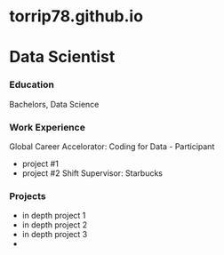 # torrip78.github.io

# Data Scientist 
### Education 
Bachelors, Data Science 

### Work Experience 
Global Career Accelorator: Coding for Data - Participant
- project #1
- project #2 
Shift Supervisor: Starbucks

### Projects 
- in depth project 1
- in depth project 2
- in depth project 3
- 

